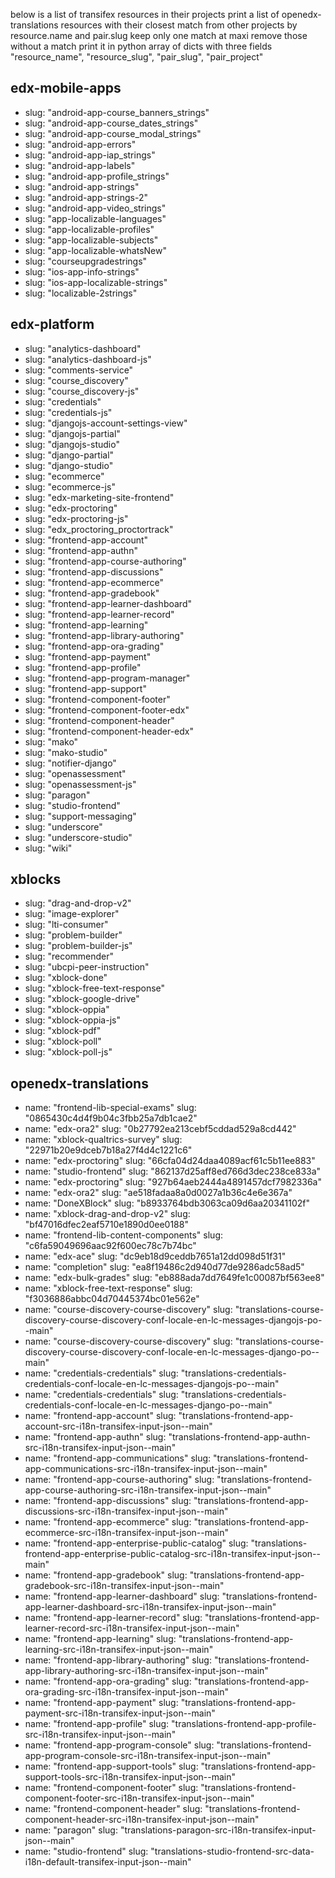 below is a list of transifex resources in their projects
print a list of openedx-translations resources with their closest match from other projects by resource.name and pair.slug
keep only one match at maxi
remove those without a match
print it in python array of dicts with three fields "resource_name", "resource_slug", "pair_slug", "pair_project"


## edx-mobile-apps
 - slug: "android-app-course_banners_strings"
 - slug: "android-app-course_dates_strings"
 - slug: "android-app-course_modal_strings"
 - slug: "android-app-errors"
 - slug: "android-app-iap_strings"
 - slug: "android-app-labels"
 - slug: "android-app-profile_strings"
 - slug: "android-app-strings"
 - slug: "android-app-strings-2"
 - slug: "android-app-video_strings"
 - slug: "app-localizable-languages"
 - slug: "app-localizable-profiles"
 - slug: "app-localizable-subjects"
 - slug: "app-localizable-whatsNew"
 - slug: "courseupgradestrings"
 - slug: "ios-app-info-strings"
 - slug: "ios-app-localizable-strings"
 - slug: "localizable-2strings"
## edx-platform
 - slug: "analytics-dashboard"
 - slug: "analytics-dashboard-js"
 - slug: "comments-service"
 - slug: "course_discovery"
 - slug: "course_discovery-js"
 - slug: "credentials"
 - slug: "credentials-js"
 - slug: "djangojs-account-settings-view"
 - slug: "djangojs-partial"
 - slug: "djangojs-studio"
 - slug: "django-partial"
 - slug: "django-studio"
 - slug: "ecommerce"
 - slug: "ecommerce-js"
 - slug: "edx-marketing-site-frontend"
 - slug: "edx-proctoring"
 - slug: "edx-proctoring-js"
 - slug: "edx_proctoring_proctortrack"
 - slug: "frontend-app-account"
 - slug: "frontend-app-authn"
 - slug: "frontend-app-course-authoring"
 - slug: "frontend-app-discussions"
 - slug: "frontend-app-ecommerce"
 - slug: "frontend-app-gradebook"
 - slug: "frontend-app-learner-dashboard"
 - slug: "frontend-app-learner-record"
 - slug: "frontend-app-learning"
 - slug: "frontend-app-library-authoring"
 - slug: "frontend-app-ora-grading"
 - slug: "frontend-app-payment"
 - slug: "frontend-app-profile"
 - slug: "frontend-app-program-manager"
 - slug: "frontend-app-support"
 - slug: "frontend-component-footer"
 - slug: "frontend-component-footer-edx"
 - slug: "frontend-component-header"
 - slug: "frontend-component-header-edx"
 - slug: "mako"
 - slug: "mako-studio"
 - slug: "notifier-django"
 - slug: "openassessment"
 - slug: "openassessment-js"
 - slug: "paragon"
 - slug: "studio-frontend"
 - slug: "support-messaging"
 - slug: "underscore"
 - slug: "underscore-studio"
 - slug: "wiki"
## xblocks
 - slug: "drag-and-drop-v2"
 - slug: "image-explorer"
 - slug: "lti-consumer"
 - slug: "problem-builder"
 - slug: "problem-builder-js"
 - slug: "recommender"
 - slug: "ubcpi-peer-instruction"
 - slug: "xblock-done"
 - slug: "xblock-free-text-response"
 - slug: "xblock-google-drive"
 - slug: "xblock-oppia"
 - slug: "xblock-oppia-js"
 - slug: "xblock-pdf"
 - slug: "xblock-poll"
 - slug: "xblock-poll-js"
## openedx-translations
 - name: "frontend-lib-special-exams" slug: "0865430c4d4f9b04c3fbb25a7db1cae2"
 - name: "edx-ora2" slug: "0b27792ea213cebf5cddad529a8cd442"
 - name: "xblock-qualtrics-survey" slug: "22971b20e9dceb7b18a27f4d4c1221c6"
 - name: "edx-proctoring" slug: "66cfa04d24daa4089acf61c5b11ee883"
 - name: "studio-frontend" slug: "862137d25aff8ed766d3dec238ce833a"
 - name: "edx-proctoring" slug: "927b64aeb2444a4891457dcf7982336a"
 - name: "edx-ora2" slug: "ae518fadaa8a0d0027a1b36c4e6e367a"
 - name: "DoneXBlock" slug: "b8933764bdb3063ca09d6aa20341102f"
 - name: "xblock-drag-and-drop-v2" slug: "bf47016dfec2eaf5710e1890d0ee0188"
 - name: "frontend-lib-content-components" slug: "c6fa59049696aac92f600ec78c7b74bc"
 - name: "edx-ace" slug: "dc9eb18d9ceddb7651a12dd098d51f31"
 - name: "completion" slug: "ea8f19486c2d940d77de9286adc58ad5"
 - name: "edx-bulk-grades" slug: "eb888ada7dd7649fe1c00087bf563ee8"
 - name: "xblock-free-text-response" slug: "f3036886abbc04d70445374bc01e562e"
 - name: "course-discovery-course-discovery" slug: "translations-course-discovery-course-discovery-conf-locale-en-lc-messages-djangojs-po--main"
 - name: "course-discovery-course-discovery" slug: "translations-course-discovery-course-discovery-conf-locale-en-lc-messages-django-po--main"
 - name: "credentials-credentials" slug: "translations-credentials-credentials-conf-locale-en-lc-messages-djangojs-po--main"
 - name: "credentials-credentials" slug: "translations-credentials-credentials-conf-locale-en-lc-messages-django-po--main"
 - name: "frontend-app-account" slug: "translations-frontend-app-account-src-i18n-transifex-input-json--main"
 - name: "frontend-app-authn" slug: "translations-frontend-app-authn-src-i18n-transifex-input-json--main"
 - name: "frontend-app-communications" slug: "translations-frontend-app-communications-src-i18n-transifex-input-json--main"
 - name: "frontend-app-course-authoring" slug: "translations-frontend-app-course-authoring-src-i18n-transifex-input-json--main"
 - name: "frontend-app-discussions" slug: "translations-frontend-app-discussions-src-i18n-transifex-input-json--main"
 - name: "frontend-app-ecommerce" slug: "translations-frontend-app-ecommerce-src-i18n-transifex-input-json--main"
 - name: "frontend-app-enterprise-public-catalog" slug: "translations-frontend-app-enterprise-public-catalog-src-i18n-transifex-input-json--main"
 - name: "frontend-app-gradebook" slug: "translations-frontend-app-gradebook-src-i18n-transifex-input-json--main"
 - name: "frontend-app-learner-dashboard" slug: "translations-frontend-app-learner-dashboard-src-i18n-transifex-input-json--main"
 - name: "frontend-app-learner-record" slug: "translations-frontend-app-learner-record-src-i18n-transifex-input-json--main"
 - name: "frontend-app-learning" slug: "translations-frontend-app-learning-src-i18n-transifex-input-json--main"
 - name: "frontend-app-library-authoring" slug: "translations-frontend-app-library-authoring-src-i18n-transifex-input-json--main"
 - name: "frontend-app-ora-grading" slug: "translations-frontend-app-ora-grading-src-i18n-transifex-input-json--main"
 - name: "frontend-app-payment" slug: "translations-frontend-app-payment-src-i18n-transifex-input-json--main"
 - name: "frontend-app-profile" slug: "translations-frontend-app-profile-src-i18n-transifex-input-json--main"
 - name: "frontend-app-program-console" slug: "translations-frontend-app-program-console-src-i18n-transifex-input-json--main"
 - name: "frontend-app-support-tools" slug: "translations-frontend-app-support-tools-src-i18n-transifex-input-json--main"
 - name: "frontend-component-footer" slug: "translations-frontend-component-footer-src-i18n-transifex-input-json--main"
 - name: "frontend-component-header" slug: "translations-frontend-component-header-src-i18n-transifex-input-json--main"
 - name: "paragon" slug: "translations-paragon-src-i18n-transifex-input-json--main"
 - name: "studio-frontend" slug: "translations-studio-frontend-src-data-i18n-default-transifex-input-json--main"
